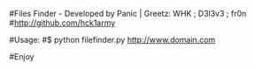 #Files Finder - Developed by Panic | Greetz: WHK  ; D3l3v3 ; fr0n
#http://github.com/hck1army

#Usage:
#$ python filefinder.py http://www.domain.com

#Enjoy
